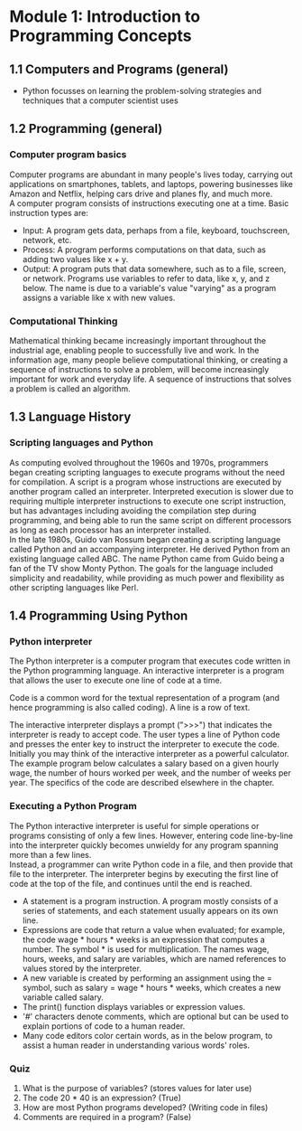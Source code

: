 # Module 1: Introduction to Programming Concepts
## 1.1 Computers and Programs (general)
- Python focusses on learning the problem-solving strategies and techniques that a computer scientist uses

## 1.2 Programming (general)
### Computer program basics
Computer programs are abundant in many people's lives today, carrying out applications on smartphones, tablets, and laptops, powering businesses like Amazon and Netflix, helping cars drive and planes fly, and much more.<br/>
A computer program consists of instructions executing one at a time. Basic instruction types are:
- Input: A program gets data, perhaps from a file, keyboard, touchscreen, network, etc.
- Process: A program performs computations on that data, such as adding two values like x + y.
- Output: A program puts that data somewhere, such as to a file, screen, or network.
Programs use variables to refer to data, like x, y, and z below. The name is due to a variable's value "varying" as a program assigns a variable like x with new values.
### Computational Thinking
Mathematical thinking became increasingly important throughout the industrial age, enabling people to successfully live and work. In the information age, many people believe computational thinking, or creating a sequence of instructions to solve a problem, will become increasingly important for work and everyday life. A sequence of instructions that solves a problem is called an algorithm.

## 1.3 Language History
### Scripting languages and Python
As computing evolved throughout the 1960s and 1970s, programmers began creating scripting languages to execute programs without the need for compilation. A script is a program whose instructions are executed by another program called an interpreter. Interpreted execution is slower due to requiring multiple interpreter instructions to execute one script instruction, but has advantages including avoiding the compilation step during programming, and being able to run the same script on different processors as long as each processor has an interpreter installed.<br/>
In the late 1980s, Guido van Rossum began creating a scripting language called Python and an accompanying interpreter. He derived Python from an existing language called ABC. The name Python came from Guido being a fan of the TV show Monty Python. The goals for the language included simplicity and readability, while providing as much power and flexibility as other scripting languages like Perl.

## 1.4 Programming Using Python
### Python interpreter
The Python interpreter is a computer program that executes code written in the Python programming language. An interactive interpreter is a program that allows the user to execute one line of code at a time.<br/>

Code is a common word for the textual representation of a program (and hence programming is also called coding). A line is a row of text.<br/>

The interactive interpreter displays a prompt (">>>") that indicates the interpreter is ready to accept code. The user types a line of Python code and presses the enter key to instruct the interpreter to execute the code. Initially you may think of the interactive interpreter as a powerful calculator. The example program below calculates a salary based on a given hourly wage, the number of hours worked per week, and the number of weeks per year. The specifics of the code are described elsewhere in the chapter.

### Executing a Python Program
The Python interactive interpreter is useful for simple operations or programs consisting of only a few lines. However, entering code line-by-line into the interpreter quickly becomes unwieldy for any program spanning more than a few lines.<br/>
Instead, a programmer can write Python code in a file, and then provide that file to the interpreter. The interpreter begins by executing the first line of code at the top of the file, and continues until the end is reached.<br/>
- A statement is a program instruction. A program mostly consists of a series of statements, and each statement usually appears on its own line.
- Expressions are code that return a value when evaluated; for example, the code wage * hours * weeks is an expression that computes a number. The symbol * is used for multiplication. The names wage, hours, weeks, and salary are variables, which are named references to values stored by the interpreter.
- A new variable is created by performing an assignment using the = symbol, such as salary = wage * hours * weeks, which creates a new variable called salary.
- The print() function displays variables or expression values.
- '#' characters denote comments, which are optional but can be used to explain portions of code to a human reader.
- Many code editors color certain words, as in the below program, to assist a human reader in understanding various words' roles.

### Quiz
1. What is the purpose of variables? (stores values for later use)
2. The code 20 * 40 is an expression? (True)
3. How are most Python programs developed? (Writing code in files)
4. Comments are required in a program? (False)